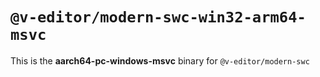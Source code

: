 # `@v-editor/modern-swc-win32-arm64-msvc`

This is the **aarch64-pc-windows-msvc** binary for `@v-editor/modern-swc`
